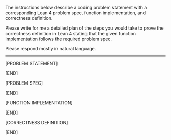 The instructions below describe a coding problem statement with a corresponding Lean 4 problem spec, function implementation, and correctness definition.

Please write for me a detailed plan of the steps you would take to prove the correctness definition in Lean 4 stating that the given function implementation follows the required problem spec.

Please respond mostly in natural language.

--------------------------------------------------

[PROBLEM STATEMENT]

[END]

[PROBLEM SPEC]

[END]

[FUNCTION IMPLEMENTATION]

[END]

[CORRECTNESS DEFINITION]

[END]